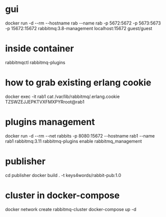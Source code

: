 # gui
docker run -d --rm --hostname rab --name rab -p 5672:5672 -p 5673:5673 -p 15672:15672 rabbitmq:3.8-management
localhost:15672
guest/guest

# inside container
rabbitmqctl
rabbitmq-plugins

# how to grab existing erlang cookie
docker exec -it rab1 cat /var/lib/rabbitmq/.erlang.cookie
TZSWZEJJEPKTVXFMXPYRroot@rab1

# plugins management
docker run -d --rm --net rabbits -p 8080:15672 --hostname rab1 --name rab1 rabbitmq:3.11
rabbitmq-plugins enable rabbitmq_management

# publisher
cd publisher
docker build . -t keys4words/rabbit-pub:1.0

# cluster in docker-compose
docker network create rabbitmq-cluster
docker-compose up -d